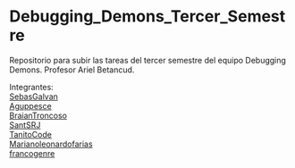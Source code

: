 # Debugging_Demons_Tercer_Semestre
Repositorio para subir las tareas del tercer semestre del equipo Debugging Demons.
Profesor Ariel Betancud.

Integrantes:<br>
[SebasGalvan](https://github.com/SebasGalvan)<br>
[Aguppesce](https://github.com/Aguppesce)<br>
[BraianTroncoso](https://github.com/BraianTroncoso)<br>
[SantSRJ](https://github.com/SantSRJ)<br>
[TanitoCode](https://github.com/TanitoCode)<br>
[Marianoleonardofarias](https://github.com/Marianoleonardofarias)<br>
[francogenre](https://github.com/francogenre)<br>
